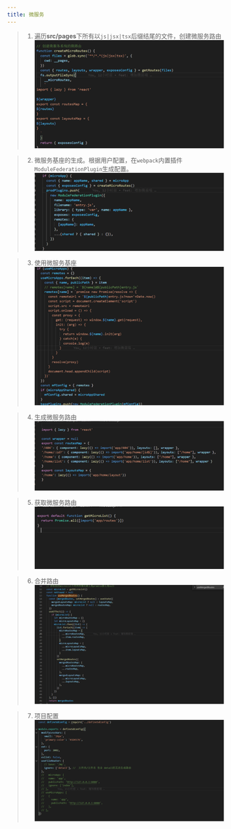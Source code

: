 ```yaml
---
title: 微服务
---
```


> 1.  遍历**src/pages**下所有以`js|jsx|tsx`后缀结尾的文件，创建微服务路由![alt ](https://raw.githubusercontent.com/lvxiaowu/resources/main/img/%E5%BE%AE%E4%BF%A1%E6%88%AA%E5%9B%BE_20220405104430.png)

> 2. 微服务基座的生成。根据用户配置，在`webpack`内置插件`ModuleFederationPlugin`生成配置。![alt ](https://raw.githubusercontent.com/lvxiaowu/resources/main/img/%E5%BE%AE%E4%BF%A1%E6%88%AA%E5%9B%BE_20220405104918.png)

> 3. 使用微服务基座 ![alt ](https://raw.githubusercontent.com/lvxiaowu/resources/main/img/%E5%BE%AE%E4%BF%A1%E6%88%AA%E5%9B%BE_20220405105132.png)

> 4. 生成微服务路由 ![alt ](https://raw.githubusercontent.com/lvxiaowu/resources/main/img/%E5%BE%AE%E4%BF%A1%E6%88%AA%E5%9B%BE_20220405105423.png)

> 5. 获取微服务路由 ![alt ](https://raw.githubusercontent.com/lvxiaowu/resources/main/img/%E5%BE%AE%E4%BF%A1%E6%88%AA%E5%9B%BE_20220405105540.png)

> 6. 合并路由 ![alt ](https://raw.githubusercontent.com/lvxiaowu/resources/main/img/%E5%BE%AE%E4%BF%A1%E6%88%AA%E5%9B%BE_20220405135134.png)

> 7. 项目配置 ![alt ](https://raw.githubusercontent.com/lvxiaowu/resources/main/img/%E5%BE%AE%E4%BF%A1%E6%88%AA%E5%9B%BE_20220405135326.png)
